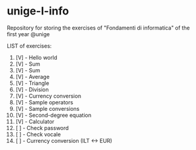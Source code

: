 # unige-I-info
Repository for storing the exercises of "Fondamenti di informatica" of the first year @unige

LIST of exercises:
<ol>
    <li>[V] - Hello world</li>
    <li>[V] - Sum</li>
    <li>[V] - Sum</li>
    <li>[V] - Average</li>
    <li>[V] - Triangle</li>
    <li>[V] - Division</li>
    <li>[V] - Currency conversion</li>
    <li>[V] - Sample operators</li>
    <li>[V] - Sample conversions</li>
    <li>[V] - Second-degree equation</li>
    <li>[V] - Calculator</li>
    <li>[ ] - Check password</li>
    <li>[ ] - Check vocale</li>
    <li>[ ] - Currency conversion (ILT <-> EUR)</li>
</ol>
